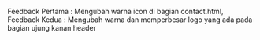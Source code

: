 Feedback Pertama : Mengubah warna icon di bagian contact.html,
Feedback Kedua : Mengubah warna dan memperbesar logo yang ada pada bagian ujung kanan header
